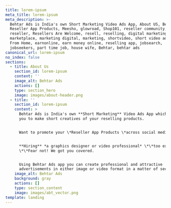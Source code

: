 ```yaml
---
title: lorem-ipsum
meta_title: lorem-ipsum
meta_description: >-
  Behtar Ads is India's own Short Marketing Video Ads App, About US, Behtar Ads,
  Reseller App Products, Meesho, glowroad, Shop101, reseller community,
  reseller, Resellers Are Welcome, resell, reselling, digital marketing,
  marketplace, marketing digital, marketing, shortvideo, short video ads, Earn
  From Home, earnonline, earn money online, reselling app, jobsearch,
  jobseekers, part time job, house wife, Behtar, behtar ads
canonical_url: lorem-ipsum
no_index: false
sections:
  - title: About Us
    section_id: lorem-ipsum
    content: ''
    image_alt: Behtar Ads
    actions: []
    type: section_hero
    image: images/about-header.png
  - title: ''
    section_id: lorem-ipsum
    content: >
      Behtar Ads is India's own **Short Marketing** Video Ads App which can help
      you to make short creatives of your reselling products.


      Want to promote your \*Reseller App Products \*across social media?


      **Hiring** *a graphics designer or video professional* \*\*too expensive?
      \*\*Fear not! We got you covered.


      Using Behtar Ads app you can create professional and attractive
      advertisements in either image or video format in a matter of seconds!
    image_alt: Behtar Ads
    background: gray
    actions: []
    type: section_content
    image: images/abt_vector.png
template: landing
---
```

